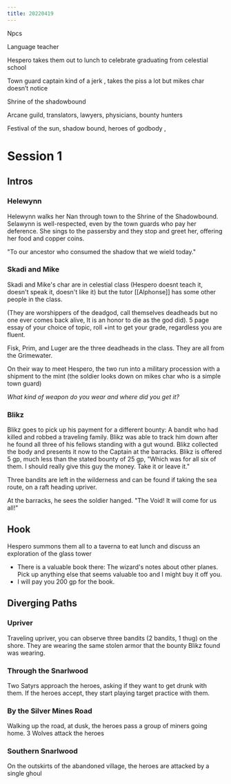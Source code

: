 ```yaml
---
title: 20220419
---
```

Npcs 

Language teacher 

Hespero takes them out to lunch to celebrate graduating from celestial school 

Town guard captain kind of a jerk , takes the piss a lot but mikes char doesn’t notice 

Shrine of the shadowbound

Arcane guild, translators, lawyers, physicians, bounty hunters

Festival of the sun, shadow bound, heroes of godbody ,


# Session 1
## Intros


### Helewynn
Helewynn walks her Nan through town to the Shrine of the Shadowbound. Selawynn is well-respected, even by the town guards who pay her deference. She sings to the passersby and they stop and greet her, offering her food and copper coins. 

"To our ancestor who consumed the shadow that we wield today."



### Skadi and Mike
Skadi and Mike's char are in celestial class (Hespero doesnt teach it, doesn't speak it, doesn't like it) but the tutor [[Alphonse]] has some other people in the class. 

(They are worshippers of the deadgod, call themselves deadheads but no one ever comes back alive, It is an honor to die as the god did). 5 page essay of your choice of topic, roll +int to get your grade, regardless you are fluent. 

Fisk, Prim, and Luger are the three deadheads in the class. They are all from the Grimewater.

On their way to meet Hespero, the two run into a military procession with a shipment to the mint (the soldier looks down on mikes char who is a simple town guard)

*What kind of weapon do you wear and where did you get it?*

### Blikz
Blikz goes to pick up his payment for a different bounty: A bandit who had killed and robbed a traveling family. Blikz was able to track him down after he found all three of his fellows standing with a gut wound. Blikz collected the body and presents it now to the Captain at the barracks. Blikz is offered 5 gp, much less than the stated bounty of 25 gp, "Which was for all six of them. I should really give this guy the money. Take it or leave it."

Three bandits are left in the wilderness and can be found if taking the sea route, on a raft heading upriver.

At the barracks, he sees the soldier hanged. "The Void! It will come for us all!"

## Hook
Hespero summons them all to a taverna to eat lunch and discuss an exploration of the glass tower
- There is a valuable book there: The wizard's notes about other planes. Pick up anything else that seems valuable too and I might buy it off you. 
- I will pay you 200 gp for the book.

## Diverging Paths
### Upriver
Traveling upriver, you can observe three bandits (2 bandits, 1 thug) on the shore. They are wearing the same stolen armor that the bounty Blikz found was wearing. 

### Through the Snarlwood
Two Satyrs approach the heroes, asking if they want to get drunk with them. If the heroes accept, they start playing target practice with them. 

### By the Silver Mines Road
Walking up the road, at dusk, the heroes pass a group of miners going home. 3 Wolves attack the heroes

### Southern Snarlwood
On the outskirts of the abandoned village, the heroes are attacked by a single ghoul 

